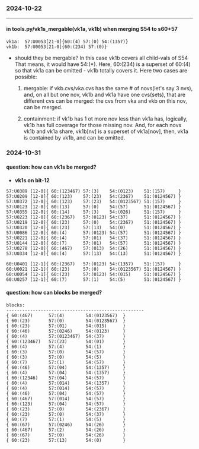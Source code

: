 ### 2024-10-22
---
#### in tools.py/vk1s_mergable(vk1a, vk1b) when merging S54 to s60+57
```
vk1a:  57:U0053[21-0]{60:(4) 57:(0) 54:(1357)}
vk1b:  57:U0053[21-0]{60:(234) 57:(0)}
```
- should they be mergable? In this case vk1b covers all child-vals of S54
  That means, it would have 54:(*). Here, 60:(234) is a superset of 60:(4)
  so that vk1a can be omitted - vk1b totally covers it. Here two cases are possible:

    1. mergable:
       if vkb.cvs/vka.cvs has the same # of novs(let's say 3 nvs), and, 
       on all but one nov, vk1b and vk1a have one cvs(sets), that are different cvs can be merged: the cvs from vka and vkb on this nov, can be merged.

    2. containment:
       if vk1b has 1 ot more nov less than vk1a has, logically, vk1b has full coverage for those missing nov. And, for each novs vk1b and vk1a share, vk1b[nv] is a superset of vk1a[nov], then, vk1a is contained by vk1b, and can be omitted.

### 2024-10-31
#### question: how can vk1s be merged?
- **vk1s on bit-12**
```
57:U0389 [12-0]{ 60:(123467) 57:(3)    54:(0123)    51:(157)     }
57:U0209 [12-0]{ 60:(123)    57:(23)   54:(2367)    51:(0124567) }
57:U0372 [12-0]{ 60:(123)    57:(23)   54:(0123567) 51:(157)     }
57:U0123 [12-0]{ 60:(13)     57:(0)    54:(57)      51:(0124567) }
57:U0355 [12-0]{ 60:(14)     57:(3)    54:(026)     51:(157)     }
57:U0223 [12-0]{ 60:(2367)   57:(0123) 54:(37)      51:(0124567) }
57:U0219 [12-0]{ 60:(23)     57:(0)    54:(2367)    51:(0124567) }
57:U0320 [12-0]{ 60:(23)     57:(13)   54:(0)       51:(0124567) }
57:U0086 [12-0]{ 60:(4)      57:(0123) 54:(57)      51:(0124567) }
57:U0221 [12-0]{ 60:(4)      57:(01)   54:(37)      51:(0124567) }
57:U0144 [12-0]{ 60:(7)      57:(01)   54:(57)      51:(0124567) }
57:U0278 [12-0]{ 60:(467)    57:(013)  54:(26)      51:(0124567) }
57:U0334 [12-0]{ 60:(4)      57:(13)   54:(13)      51:(0124567) }

60:U0401 [12-1]{ 60:(2367)   57:(0123) 54:(1357)    51:(157)     }
60:U0021 [12-1]{ 60:(23)     57:(0)    54:(0123567) 51:(0124567) }
60:U0054 [12-1]{ 60:(23)     57:(0123) 54:(015)     51:(0124567) }
60:U0257 [12-1]{ 60:(7)      57:(1)    54:(5)       51:(0124567) }
```

#### question: how can blocks be merged?
```
blocks:
----------------------------------------------------
{ 60:(467)      57:(4)        54:(0123567)  }
{ 60:(23)       57:(0)        54:(0123567)  }
{ 60:(23)       57:(01)       54:(015)      }
{ 60:(46)       57:(0246)     54:(0123)     }
{ 60:(4)        57:(0123467)  54:(37)       }
{ 60:(123467)   57:(23)       54:(01)       }
{ 60:(4)        57:(4)        54:(1)        }
{ 60:(3)        57:(0)        54:(57)       }
{ 60:(3)        57:(0)        54:(5)        }
{ 60:(7)        57:(1)        54:(57)       }
{ 60:(46)       57:(04)       54:(1357)     }
{ 60:(4)        57:(04)       54:(1357)     }
{ 60:(12346)    57:(04)       54:(57)       }
{ 60:(4)        57:(014)      54:(1357)     }
{ 60:(4)        57:(014)      54:(57)       }
{ 60:(46)       57:(04)       54:(57)       }
{ 60:(467)      57:(014)      54:(57)       }
{ 60:(123)      57:(04)       54:(57)       }
{ 60:(23)       57:(0)        54:(2367)     }
{ 60:(23)       57:(0)        54:(37)       }
{ 60:(7)        57:(1)        54:(5)        }
{ 60:(67)       57:(0246)     54:(26)       }
{ 60:(467)      57:(2)        54:(26)       }
{ 60:(67)       57:(0)        54:(26)       }
{ 60:(23)       57:(13)       54:(0)        }
```